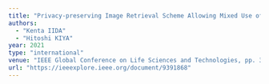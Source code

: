 ```yaml
---
title: "Privacy-preserving Image Retrieval Scheme Allowing Mixed Use of Lossless and JPEG Compressed Images"
authors:
  - "Kenta IIDA"
  - "Hitoshi KIYA"
year: 2021
type: "international"
venue: "IEEE Global Conference on Life Sciences and Technologies, pp. 37-39, Nara, Japan, 2021-03-09."
url: "https://ieeexplore.ieee.org/document/9391868"
---
```

